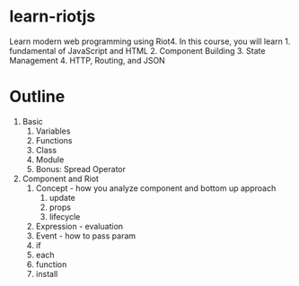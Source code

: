 # learn-riotjs
Learn modern web programming using Riot4. In this course, you will learn 1. fundamental of JavaScript and HTML 2. Component Building 3. State Management 4. HTTP, Routing, and JSON

# Outline

1. Basic
    1. Variables
    1. Functions
    1. Class 
    1. Module
    1. Bonus: Spread Operator
2. Component and Riot
    1. Concept - how you analyze component and bottom up approach
        1. update
        1. props
        1. lifecycle
    1. Expression - evaluation
    1. Event - how to pass param
    1. if
    1. each
    1. function
    1. install
